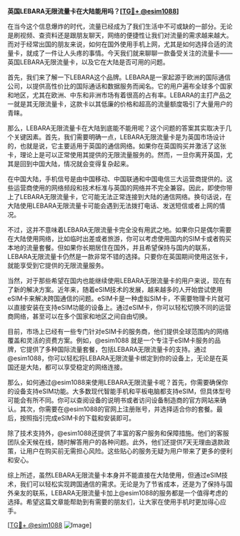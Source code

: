 **英国LEBARA无限流量卡在大陆能用吗？[[TG💪+ @esim1088](https://t.me/s/esim1088)]**

在当今这个信息爆炸的时代，流量已经成为了我们生活中不可或缺的一部分。无论是刷视频、查资料还是跟朋友聊天，网络的便捷性让我们对流量的需求越来越大。而对于经常出国的朋友来说，如何在国外使用手机上网，尤其是如何选择合适的流量卡，就成了一件让人头疼的事情。今天我们就来聊聊一款备受关注的流量卡——英国LEBARA无限流量卡，以及它在大陆是否可用的问题。

首先，我们来了解一下LEBARA这个品牌。LEBARA是一家起源于欧洲的国际通信公司，以提供高性价比的国际通话和数据服务而闻名。它的用户遍布全球多个国家和地区，尤其在欧洲、中东和非洲市场有着很高的占有率。LEBARA的主打产品之一就是其无限流量卡，这款卡以其低廉的价格和超高的流量额度吸引了大量用户的青睐。

那么，LEBARA无限流量卡在大陆到底能不能用呢？这个问题的答案其实取决于几个关键因素。首先，我们需要明确一点，LEBARA无限流量卡是为英国市场设计的，也就是说，它主要适用于英国的通信网络。如果你在英国购买并激活了这张卡，理论上是可以正常使用其提供的无限流量服务的。然而，一旦你离开英国，尤其是回到中国大陆，情况就会变得复杂起来。

在中国大陆，手机信号是由中国移动、中国联通和中国电信三大运营商提供的。这些运营商使用的网络频段和技术标准与英国的网络并不完全兼容。因此，即使你带上了LEBARA无限流量卡，它可能无法正常连接到大陆的通信网络。换句话说，在大陆使用LEBARA无限流量卡可能会遇到无法拨打电话、发送短信或者上网的情况。

不过，这并不意味着LEBARA无限流量卡完全没有用武之地。如果你只是偶尔需要在大陆使用网络，比如临时出差或者旅游，你可以考虑使用国内的SIM卡或者购买本地的流量套餐。但如果你长期居住在国外，并且希望保持与国内的联系，LEBARA无限流量卡仍然是一款非常不错的选择。只要你在英国期间使用这张卡，就能享受到它提供的无限流量服务。

当然，对于那些希望在国内也能继续使用LEBARA无限流量卡的用户来说，现在有了新的解决方案。近年来，随着eSIM技术的发展，越来越多的人开始尝试使用eSIM卡来解决跨国通信的问题。eSIM卡是一种虚拟SIM卡，不需要物理卡片就可以直接安装在支持eSIM功能的设备上。通过eSIM卡，你可以轻松切换不同的运营商网络，甚至可以在多个国家和地区之间自由切换。

目前，市场上已经有一些专门针对eSIM卡的服务商，他们提供全球范围内的网络覆盖和灵活的资费方案。例如，@esim1088 就是一个专注于eSIM卡服务的品牌，它提供了多种国际流量套餐，包括LEBARA无限流量卡的支持。通过@esim1088，你可以轻松将LEBARA无限流量卡绑定到你的设备上，无论是在英国还是大陆，都可以享受稳定的网络连接。

那么，如何通过@esim1088来使用LEBARA无限流量卡呢？首先，你需要确保你的设备支持eSIM功能。大多数现代智能手机和平板电脑都支持eSIM，但具体型号可能会有所不同。你可以查阅设备的说明书或者访问设备制造商的官方网站来确认。其次，你需要在@esim1088的官网上注册账号，并选择适合你的套餐。最后，按照指引完成eSIM卡的下载和安装即可。

除了技术支持外，@esim1088还提供了丰富的客户服务和保障措施。他们的客服团队全天候在线，随时解答用户的各种问题。此外，他们还提供7天无理由退款政策，让用户在购买前无需担心风险。这些贴心的服务无疑为用户带来了更多的便利和安心。

综上所述，虽然LEBARA无限流量卡本身并不能直接在大陆使用，但通过eSIM技术，我们可以轻松实现跨国通信的需求。无论是为了节省成本，还是为了保持与国外亲友的联系，LEBARA无限流量卡加上@esim1088的服务都是一个值得考虑的选择。希望这篇文章能帮助到有需要的朋友们，让大家在使用手机时更加得心应手。

[[TG💪+ @esim1088](https://t.me/s/esim1088) ![Image](https://i.postimg.cc/4NQfJmqS/Snipaste-2025-05-13-00-14-12.png)]